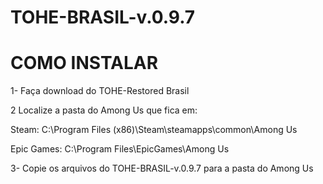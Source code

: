 # TOHE-BRASIL-v.0.9.7

# COMO INSTALAR

1- Faça download do TOHE-Restored Brasil

2 Localize a pasta do Among Us que fica em:

Steam: C:\Program Files (x86)\Steam\steamapps\common\Among Us

Epic Games: C:\Program Files\EpicGames\Among Us

3- Copie os arquivos do TOHE-BRASIL-v.0.9.7 para a pasta do Among Us
